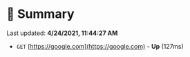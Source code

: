# 📖 Summary
Last updated: **4/24/2021, 11:44:27 AM**

- `GET` [https://google.com](https://google.com) - **Up** (127ms)

